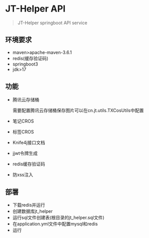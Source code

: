 # JT-Helper API

> JT-Helper springboot API service

## 环境要求

- maven>apache-maven-3.6.1
- redis(缓存验证码)
- springboot3
- jdk>17

## 功能

- 腾讯云存储桶

  需要配置腾讯云存储桶保存图片可以在cn.jt.utils.TXCosUtils中配置

- 笔记CROS

- 标签CROS

- Knife4j接口文档

- jjwt令牌生成

- redis缓存验证码

- 防xss注入

## 部署

- 下载redis并运行
- 创建数据库jt_helper
- 运行sql文件创建表(根目录的jt_helper.sql文件)
- 在application.yml文件中配置mysql和redis
- 运行
